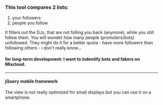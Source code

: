 
### This tool compares 2 lists: 
1. your followers 
2. people you follow 

It filters out the DJs, that are not folling you back (anymore), while you still follow them. 
You will wonder how many people (promoters/bots) unfollowed. 
They might do it for a better quota - have more followers than following others - i don't really know...  

#### for long-term development: I want to indentify bots and fakers on Mixcloud.  


----
#### jQuery mobile framework 
The view is not really optimized for small displays but you can use it on a smartphone. 

